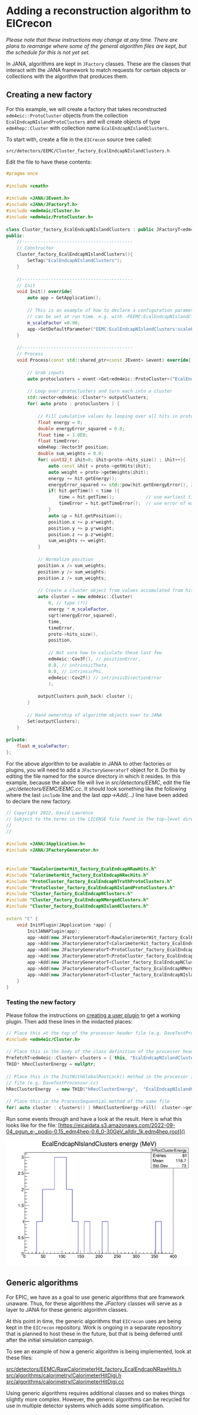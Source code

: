 # Adding a reconstruction algorithm to EICrecon

_Please note that these instructions may change at any time. There are plans
to rearrange where some of the general algorithm files are kept, but the
schedule for this is not yet set._


In JANA, algorithms are kept in `JFactory` classes. These are the classes that
interact with the JANA framework to match requests for certain objects or
collections with the algorithm that produces them. 


## Creating a new factory
For this example, we will create a factory that takes reconstructed 
`edm4eic::ProtoCluster` objects from the collection `EcalEndcapNIslandProtoClusters`
and will create objects of type `edm4hep::Cluster` with collection name
`EcalEndcapNIslandClusters`.

To start with, create a file in the `EICrecon` source tree called:
~~~
src/detectors/EEMC/Cluster_factory_EcalEndcapNIslandClusters.h
~~~
Edit the file to have these contents:

```c++
#pragma once

#include <cmath>

#include <JANA/JEvent.h>
#include <JANA/JFactoryT.h>
#include <edm4eic/Cluster.h>
#include <edm4eic/ProtoCluster.h>

class Cluster_factory_EcalEndcapNIslandClusters : public JFactoryT<edm4eic::Cluster> {
public:
    //------------------------------------------
    // Constructor
    Cluster_factory_EcalEndcapNIslandClusters(){
        SetTag("EcalEndcapNIslandClusters");
    }

    //------------------------------------------
    // Init
    void Init() override{
        auto app = GetApplication();

        // This is an example of how to declare a configuration parameter that
        // can be set at run time. e.g. with -PEEMC:EcalEndcapNIslandClusters:scaleFactor=0.97
        m_scaleFactor =0.98;
        app->SetDefaultParameter("EEMC:EcalEndcapNIslandClusters:scaleFactor", m_scaleFactor, "Energy scale factor");
    }

    //------------------------------------------
    // Process
    void Process(const std::shared_ptr<const JEvent> &event) override{

        // Grab inputs
        auto protoclusters = event->Get<edm4eic::ProtoCluster>("EcalEndcapNIslandProtoClusters");

        // Loop over protoclusters and turn each into a cluster
        std::vector<edm4eic::Cluster*> outputClusters;
        for( auto proto : protoclusters ) {

            // Fill cumulative values by looping over all hits in proto cluster
            float energy = 0;
            double energyError_squared = 0.0;
            float time = 1.0E8;
            float timeError;
            edm4hep::Vector3f position;
            double sum_weights = 0.0;
            for( uint32_t ihit=0; ihit<proto->hits_size() ; ihit++){
                auto const &hit = proto->getHits(ihit);
                auto weight = proto->getWeights(ihit);
                energy += hit.getEnergy();
                energyError_squared += std::pow(hit.getEnergyError(), 2.0);
                if( hit.getTime() < time ){
                    time = hit.getTime();            // use earliest time
                    timeError = hit.getTimeError();  // use error of earliest time
                }
                auto &p = hit.getPosition();
                position.x += p.x*weight;
                position.y += p.y*weight;
                position.z += p.z*weight;
                sum_weights += weight;
            }
            
            // Normalize position
            position.x /= sum_weights;
            position.y /= sum_weights;
            position.z /= sum_weights;

            // Create a cluster object from values accumulated from hits above
            auto cluster = new edm4eic::Cluster(
                0, // type (?))
                energy * m_scaleFactor,
                sqrt(energyError_squared),
                time,
                timeError,
                proto->hits_size(),
                position,

                // Not sure how to calculate these last few
                edm4eic::Cov3f(), // positionError,
                0.0, // intrinsicTheta,
                0.0, // intrinsicPhi,
                edm4eic::Cov2f() // intrinsicDirectionError
                );

            outputClusters.push_back( cluster );
        }

        // Hand ownership of algorithm objects over to JANA
        Set(outputClusters);
    }

private:
    float m_scaleFactor;
};
```

For the above algorithm to be available in JANA to other factories or plugins,
you will need to add a `JFactoryGeneratorT` object for it. Do this by editing
the file named for the source directory in which it resides. In this example,
because the above file will live in _src/detectors/EEMC_, edit the file
__src/detectors/EEMC/EEMC.cc_. It should look something like the following where 
the last `include` line and the last _app->Add(...)_ line have been added to
declare the new factory.

```c++
// Copyright 2022, David Lawrence
// Subject to the terms in the LICENSE file found in the top-level directory.
//
//

#include <JANA/JApplication.h>
#include <JANA/JFactoryGenerator.h>


#include "RawCalorimeterHit_factory_EcalEndcapNRawHits.h"
#include "CalorimeterHit_factory_EcalEndcapNRecHits.h"
#include "ProtoCluster_factory_EcalEndcapNTruthProtoClusters.h"
#include "ProtoCluster_factory_EcalEndcapNIslandProtoClusters.h"
#include "Cluster_factory_EcalEndcapNClusters.h"
#include "Cluster_factory_EcalEndcapNMergedClusters.h"
#include "Cluster_factory_EcalEndcapNIslandClusters.h"

extern "C" {
    void InitPlugin(JApplication *app) {
        InitJANAPlugin(app);
        app->Add(new JFactoryGeneratorT<RawCalorimeterHit_factory_EcalEndcapNRawHits>());
        app->Add(new JFactoryGeneratorT<CalorimeterHit_factory_EcalEndcapNRecHits>());
        app->Add(new JFactoryGeneratorT<ProtoCluster_factory_EcalEndcapNTruthProtoClusters>());
        app->Add(new JFactoryGeneratorT<ProtoCluster_factory_EcalEndcapNIslandProtoClusters>());
        app->Add(new JFactoryGeneratorT<Cluster_factory_EcalEndcapNClusters>());
        app->Add(new JFactoryGeneratorT<Cluster_factory_EcalEndcapNMergedClusters>());
        app->Add(new JFactoryGeneratorT<Cluster_factory_EcalEndcapNIslandClusters>());
    }
}
```

### Testing the new factory

Please follow the instructions on [creating a user plugin](HowTo_make_plugin.md)
to get a working plugin. Then add these lines in the inidacted places:

```c++
// Place this at the top of the processor header file (e.g. DaveTestProcessor.h)
#include <edm4eic/Cluster.h>

// Place this in the body of the class definition of the processor header file
PrefetchT<edm4eic::Cluster> clusters = { this, "EcalEndcapNIslandClusters"};
TH1D* hRecClusterEnergy = nullptr;

// Place this in the InitWithGlobalRootLock() method in the processor implementation
// file (e.g. DaveTestProcessor.cc)
hRecClusterEnergy  = new TH1D("hRecClusterEnergy",  "EcalEndcapNIslandClusters energy (MeV)",  250, 0.0, 400.0);

// Place this in the ProcessSequential method of the same file
for( auto cluster : clusters() ) hRecClusterEnergy->Fill(  cluster->getEnergy() / dd4hep::MeV );
```

Run some events through and have a look at the result. Here is what this looks like 
for the file:
[https://eicaidata.s3.amazonaws.com/2022-09-04_pgun_e-_podio-0.15_edm4hep-0.6_0-30GeV_alldir_1k.edm4hep.root]()

![EcalEndcapNIslandClusters energy](EcalEndcapNIslandClusters_energy.png)

## Generic algorithms
For EPIC, we have as a goal to use generic algorithms that are framework unaware.
Thus, for these algorithms the _JFactory_ classes will serve as a layer to JANA
for these generic algorithm classes. 

At this point in time, the generic algorithms that `EICrecon` uses are being kept in the
`EICrecon` repository. Work is ongoing in a separate repository that is
planned to host these in the future, but that is being deferred until after the
initial simulation campaign.

To see an example of how a generic algorithm is being implemented, look at these
files:


[src/detectors/EEMC/RawCalorimeterHit_factory_EcalEndcapNRawHits.h]()<br>
[src/algorithms/calorimetry/CalorimeterHitDigi.h]()<br>
[src/algorithms/calorimetry/CalorimeterHitDigi.cc]()<br>


Using generic algorithms requires additional classes and so makes things
slightly more complex. However, the generic algorithms can be recycled
for use in multiple detector systems which adds some simplification.




